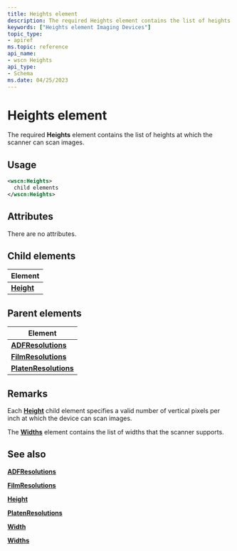 ```yaml
---
title: Heights element
description: The required Heights element contains the list of heights at which the scanner can scan images.
keywords: ["Heights element Imaging Devices"]
topic_type:
- apiref
ms.topic: reference
api_name:
- wscn Heights
api_type:
- Schema
ms.date: 04/25/2023
---
```


# Heights element

The required **Heights** element contains the list of heights at which the scanner can scan images.

## Usage

```xml
<wscn:Heights>
  child elements
</wscn:Heights>
```

## Attributes

There are no attributes.

## Child elements

| Element |
|--|
| [**Height**](height.md) |

## Parent elements

| Element |
|--|
| [**ADFResolutions**](adfresolutions.md) |
| [**FilmResolutions**](filmresolutions.md) |
| [**PlatenResolutions**](platenresolutions.md) |

## Remarks

Each [**Height**](height.md) child element specifies a valid number of vertical pixels per inch at which the device can scan images.

The [**Widths**](widths.md) element contains the list of widths that the scanner supports.

## See also

[**ADFResolutions**](adfresolutions.md)

[**FilmResolutions**](filmresolutions.md)

[**Height**](height.md)

[**PlatenResolutions**](platenresolutions.md)

[**Width**](width.md)

[**Widths**](widths.md)
